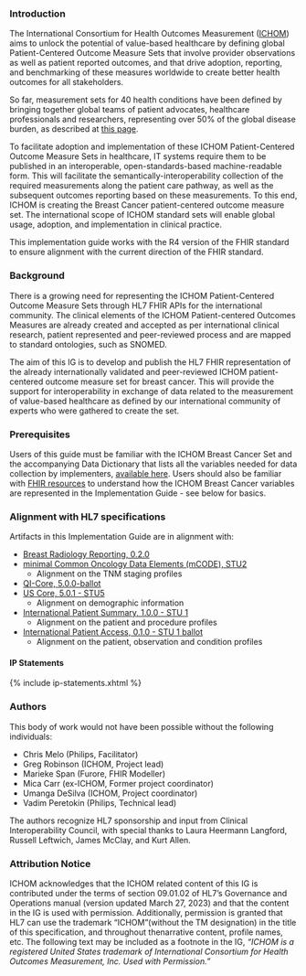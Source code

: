 ### Introduction

The International Consortium for Health Outcomes Measurement ([ICHOM](https://www.ichom.org/)) aims to unlock the potential of value-based healthcare by defining global Patient-Centered Outcome Measure Sets that involve provider observations as well as patient reported outcomes, and that drive adoption, reporting, and benchmarking of these measures worldwide to create better health outcomes for all stakeholders.

So far, measurement sets for 40 health conditions have been defined by bringing together global teams of patient advocates, healthcare professionals and researchers, representing over 50% of the global disease burden, as described at [this page](https://www.ichom.org/patient-centered-outcome-measures).

To facilitate adoption and implementation of these ICHOM Patient-Centered Outcome Measure Sets in healthcare, IT systems require them to be published in an interoperable, open-standards-based machine-readable form. This will facilitate the semantically-interoperability collection of the required measurements along the patient care pathway, as well as the subsequent outcomes reporting based on these measurements. To this end, ICHOM is creating the Breast Cancer patient-centered outcome measure set. The international scope of ICHOM standard sets will enable global usage, adoption, and implementation in clinical practice.

This implementation guide works with the R4 version of the FHIR standard to ensure alignment with the current direction of the FHIR standard.

### Background

There is a growing need for representing the ICHOM Patient-Centered Outcome Measure Sets through HL7 FHIR APIs for the international community. The clinical elements of the ICHOM Patient-centered Outcomes Measures are already created and accepted as per international clinical research, patient represented and peer-reviewed process and are mapped to standard ontologies, such as SNOMED.

The aim of this IG is to develop and publish the HL7 FHIR representation of the already internationally validated and peer-reviewed ICHOM patient-centered outcome measure set for breast cancer. This will provide the support for interoperability in exchange of data related to the measurement of value-based healthcare as defined by our international community of experts who were gathered to create the set.

### Prerequisites

Users of this guide must be familiar with the ICHOM Breast Cancer Set and the accompanying Data Dictionary that lists all the variables needed for data collection by implementers, [available here](https://connect.ichom.org/patient-centered-outcome-measures/breast-cancer/). Users should also be familiar with [FHIR resources](http://hl7.org/fhir/R4/resourcelist.html) to understand how the ICHOM Breast Cancer variables are represented in the Implementation Guide - see below for basics.

### Alignment with HL7 specifications

Artifacts in this Implementation Guide are in alignment with:

- [Breast Radiology Reporting, 0.2.0](http://hl7.org/fhir/us/breast-radiology/2019Sep/)
- [minimal Common Oncology Data Elements (mCODE), STU2](http://hl7.org/fhir/us/mcode/STU2/)
  - Alignment on the TNM staging profiles
- [QI-Core, 5.0.0-ballot](http://hl7.org/fhir/us/qicore/2022Sep/)
- [US Core, 5.0.1 - STU5](http://hl7.org/fhir/us/core/STU5.0.1/)
  - Alignment on demographic information
- [International Patient Summary, 1.0.0 - STU 1](http://hl7.org/fhir/uv/ips/)
  - Alignment on the patient and procedure profiles
- [International Patient Access, 0.1.0 - STU 1 ballot](http://hl7.org/fhir/uv/ipa/2022Jan/)
  - Alignment on the patient, observation and condition profiles

#### IP Statements

{% include ip-statements.xhtml %}

### Authors

This body of work would not have been possible without the following individuals:

- Chris Melo (Philips, Facilitator)
- Greg Robinson (ICHOM, Project lead)
- Marieke Span (Furore, FHIR Modeller)
- Mica Carr (ex-ICHOM, Former project coordinator)
- Umanga DeSilva (ICHOM, Project coordinator)
- Vadim Peretokin (Philips, Technical lead)

The authors recognize HL7 sponsorship and input from Clinical Interoperability Council, with special thanks to Laura Heermann Langford, Russell Leftwich, James McClay, and Kurt Allen.

### Attribution Notice

ICHOM acknowledges that the ICHOM related content of this IG is contributed under the terms of section 09.01.02 of HL7’s Governance and Operations manual (version updated March 27, 2023) and that the content in the IG is used with permission. Additionally, permission is granted that HL7 can use the trademark “ICHOM”(without the TM designation) in the title of this specification, and throughout thenarrative content, profile names, etc. The following text may be included as a footnote in the IG, _“ICHOM is a registered United States trademark of International Consortium for Health Outcomes Measurement, Inc. Used with Permission.”_

